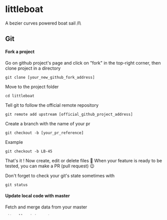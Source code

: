 # littleboat
A bezier curves powered boat sail /I\

## Git

#### Fork a project
Go on github project's page and click on "fork" in the top-right corner, then clone project in a directory
```
git clone [your_new_github_fork_address]
```
Move to the project folder
```
cd littleboat
```
Tell git to follow the official remote repository
```
git remote add upstream [official_github_project_address]
```
Create a branch with the name of your pr
```
git checkout -b [your_pr_reference]
```
Example
```
git checkout -b LB-45
```
That's it ! Now create, edit or delete files :clap:
When your feature is ready to be tested, you can make a PR (pull request) :wink:

Don't forget to check your git's state sometimes with
```
git status
```

#### Update local code with master
Fetch and merge data from your master
```
git pull origin master
```
If necessary, resolve conflicts

#### To make a PR, follow these steps
Add changes that you want to stage (file or directory addition, modification or deletion
```
git add [file_or_directory]
```
***or***
To see all modifications you did to those files (recommended)
  Press 'y' to accept, 'n' to deny
```
git add -p
```
***or***
**More risky**, add all files (make a git add -p before)
```
git add .
```
Sometimes you'll need to discard changes
Then you can make a
```
git checkout [file]
```
Stage your changes
```
git commit -m "[PR_reference] [PR_type]/[PR_epic]([PR_domain]): [pr_description]"
```
Example
```
git commit -m "LB-45 feat/front(homepage): change background color and font size"
```
Push your changes on your branche's origin to submit a pull request

**/!\ Never push on master ! /!\ **

_Your branch name should be the PR_reference_
```
git push origin [your_branch_name]
```
Then on GitHub

Go on the project's repository if everything went good, you should will see a yellow section appeared

Click on "Compare and pull request"

Read carefully your entire commit code and compare it to the pre-commit one

If you see errors or strange behaviors, make necessary modifications, a new commit and push one more time

If necessary, leave a comment with complementary information

In the top-right corner, add some reviewers

Assign yourself

Choose a representative label

Click on "Create pull request"

Check regularly reviewers' comments to see what you should or must correct or improve

